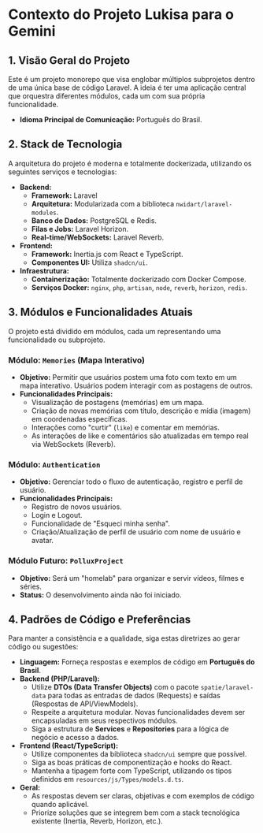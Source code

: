# Contexto do Projeto Lukisa para o Gemini

## 1. Visão Geral do Projeto

Este é um projeto monorepo que visa englobar múltiplos subprojetos dentro de uma única base de código Laravel. A ideia é ter uma aplicação central que orquestra diferentes módulos, cada um com sua própria funcionalidade.

- **Idioma Principal de Comunicação:** Português do Brasil.

## 2. Stack de Tecnologia

A arquitetura do projeto é moderna e totalmente dockerizada, utilizando os seguintes serviços e tecnologias:

-   **Backend:**
    -   **Framework:** Laravel
    -   **Arquitetura:** Modularizada com a biblioteca `nwidart/laravel-modules`.
    -   **Banco de Dados:** PostgreSQL e Redis.
    -   **Filas e Jobs:** Laravel Horizon.
    -   **Real-time/WebSockets:** Laravel Reverb.
-   **Frontend:**
    -   **Framework:** Inertia.js com React e TypeScript.
    -   **Componentes UI:** Utiliza `shadcn/ui`.
-   **Infraestrutura:**
    -   **Containerização:** Totalmente dockerizado com Docker Compose.
    -   **Serviços Docker:** `nginx`, `php`, `artisan`, `node`, `reverb`, `horizon`, `redis`.

## 3. Módulos e Funcionalidades Atuais

O projeto está dividido em módulos, cada um representando uma funcionalidade ou subprojeto.

### Módulo: `Memories` (Mapa Interativo)

-   **Objetivo:** Permitir que usuários postem uma foto com texto em um mapa interativo. Usuários podem interagir com as postagens de outros.
-   **Funcionalidades Principais:**
    -   Visualização de postagens (memórias) em um mapa.
    -   Criação de novas memórias com título, descrição e mídia (imagem) em coordenadas específicas.
    -   Interações como "curtir" (`like`) e comentar em memórias.
    -   As interações de like e comentários são atualizadas em tempo real via WebSockets (Reverb).

### Módulo: `Authentication`

-   **Objetivo:** Gerenciar todo o fluxo de autenticação, registro e perfil de usuário.
-   **Funcionalidades Principais:**
    -   Registro de novos usuários.
    -   Login e Logout.
    -   Funcionalidade de "Esqueci minha senha".
    -   Criação/Atualização de perfil de usuário com nome de usuário e avatar.

### Módulo Futuro: `PolluxProject`

-   **Objetivo:** Será um "homelab" para organizar e servir vídeos, filmes e séries.
-   **Status:** O desenvolvimento ainda não foi iniciado.

## 4. Padrões de Código e Preferências

Para manter a consistência e a qualidade, siga estas diretrizes ao gerar código ou sugestões:

-   **Linguagem:** Forneça respostas e exemplos de código em **Português do Brasil**.
-   **Backend (PHP/Laravel):**
    -   Utilize **DTOs (Data Transfer Objects)** com o pacote `spatie/laravel-data` para todas as entradas de dados (Requests) e saídas (Respostas de API/ViewModels).
    -   Respeite a arquitetura modular. Novas funcionalidades devem ser encapsuladas em seus respectivos módulos.
    -   Siga a estrutura de **Services** e **Repositories** para a lógica de negócio e acesso a dados.
-   **Frontend (React/TypeScript):**
    -   Utilize componentes da biblioteca `shadcn/ui` sempre que possível.
    -   Siga as boas práticas de componentização e hooks do React.
    -   Mantenha a tipagem forte com TypeScript, utilizando os tipos definidos em `resources/js/Types/models.d.ts`.
-   **Geral:**
    -   As respostas devem ser claras, objetivas e com exemplos de código quando aplicável.
    -   Priorize soluções que se integrem bem com a stack tecnológica existente (Inertia, Reverb, Horizon, etc.).